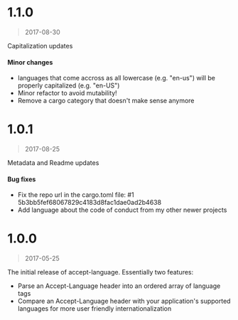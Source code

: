 # 1.1.0
> 2017-08-30

Capitalization updates

#### Minor changes
- languages that come accross as all lowercase (e.g. "en-us") will be properly capitalized (e.g. "en-US")
- Minor refactor to avoid mutability!
- Remove a cargo category that doesn't make sense anymore

# 1.0.1
> 2017-08-25

Metadata and Readme updates

#### Bug fixes
- Fix the repo url in the cargo.toml file: #1 5b3bb5fef68067829c4183d8fac1dae0ad2b4638
- Add language about the code of conduct from my other newer projects

# 1.0.0
> 2017-05-25

The initial release of accept-language. Essentially two features:

- Parse an Accept-Language header into an ordered array of language tags
- Compare an Accept-Language header with your application's supported languages for more user friendly internationalization
